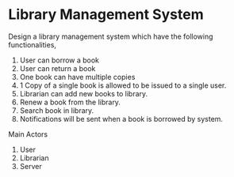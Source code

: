 # Library Management System

Design a library management system which have the following functionalities,

1) User can borrow a book
2) User can return a book
3) One book can have multiple copies
4) 1 Copy of a single book is allowed to be issued to a single user.
5) Librarian can add new books to library.
6) Renew a book from the library.
7) Search book in library.
8) Notifications will be sent when a book is borrowed by system.

Main Actors

1) User
2) Librarian
3) Server
